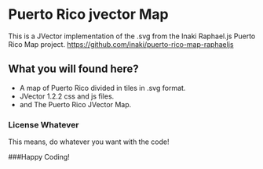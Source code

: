 Puerto Rico jvector Map
=========================

This is a JVector implementation of the .svg from the Inaki Raphael.js Puerto Rico Map project.
https://github.com/inaki/puerto-rico-map-raphaeljs

## What you will found here?
- A map of Puerto Rico divided in tiles in .svg format.
- JVector 1.2.2 css and js files.
- and The Puerto Rico JVector Map. 


### License Whatever

This means, do whatever you want with the code!



###Happy Coding!
